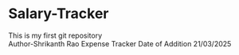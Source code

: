 # Salary-Tracker
This is my first git repository
<br>
Author-Shrikanth Rao
Expense Tracker
Date of Addition 21/03/2025
